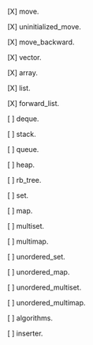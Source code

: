[X] move.

[X] uninitialized_move.

[X] move_backward.

[X] vector.

[X] array.

[X] list.

[X] forward_list.

[ ] deque.

[ ] stack.

[ ] queue.

[ ] heap.

[ ] rb_tree.

[ ] set.

[ ] map.

[ ] multiset.

[ ] multimap.

[ ] unordered_set.

[ ] unordered_map.

[ ] unordered_multiset.

[ ] unordered_multimap.

[ ] algorithms.

[ ] inserter.
